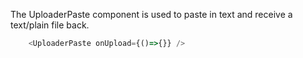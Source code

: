 The UploaderPaste component is used to paste in text and receive a text/plain file back.

```js
    <UploaderPaste onUpload={()=>{}} />
```